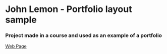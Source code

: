 # John Lemon - Portfolio layout sample
### Project made in a course and used as an example of a portfolio

<a href="https://joaolemon.vercel.app/" target="_blank">Web Page</a>
